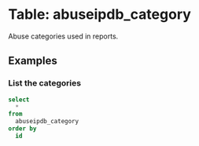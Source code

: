 # Table: abuseipdb_category

Abuse categories used in reports.

## Examples

### List the categories

```sql
select
  *
from
  abuseipdb_category
order by
  id
```
